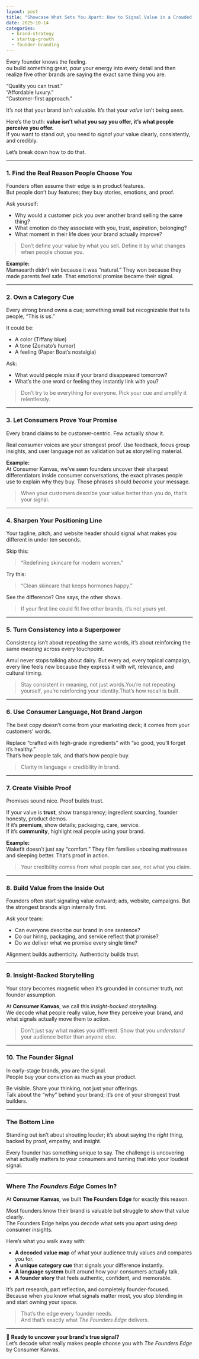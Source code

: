 ```yaml
---
layout: post
title: "Showcase What Sets You Apart: How to Signal Value in a Crowded Market?"
date: 2025-10-14
categories: 
  - brand-strategy
  - startup-growth
  - founder-branding
---
```


Every founder knows the feeling.  
ou build something great, pour your energy into every detail and then realize five other brands are saying the exact same thing you are.

“Quality you can trust.”  
“Affordable luxury.”  
“Customer-first approach.”  

It’s not that your brand isn’t valuable. It’s that your *value* isn’t being *seen.*  

Here’s the truth: **value isn’t what you say you offer, it’s what people perceive you offer.**  
If you want to stand out, you need to *signal* your value clearly, consistently, and credibly.  

Let’s break down how to do that.  

---

### 1. Find the Real Reason People Choose You

Founders often assume their edge is in product features.  
But people don’t buy features; they buy stories, emotions, and proof.  

Ask yourself:  
- Why would a customer pick you over another brand selling the same thing?  
- What emotion do they associate with you, trust, aspiration, belonging?  
- What moment in their life does your brand actually improve?  

> Don’t define your value by what you sell. Define it by what changes when people choose you.

**Example:**  
Mamaearth didn’t win because it was “natural.” They won because they made parents feel safe. That emotional promise became their signal.  

---

### 2. Own a Category Cue

Every strong brand owns a cue; something small but recognizable that tells people, “This is us.”  

It could be:  
- A color (Tiffany blue)  
- A tone (Zomato’s humor)  
- A feeling (Paper Boat’s nostalgia)  

Ask:  
- What would people *miss* if your brand disappeared tomorrow?  
- What’s the one word or feeling they instantly link with you?  

> Don’t try to be everything for everyone. Pick your cue and amplify it relentlessly.

---

### 3. Let Consumers Prove Your Promise

Every brand claims to be customer-centric. Few actually *show* it.  

Real consumer voices are your strongest proof. Use feedback, focus group insights, and user language not as validation but as storytelling material.  

**Example:**  
At Consumer Kanvas, we’ve seen founders uncover their sharpest differentiators inside consumer conversations, the exact phrases people use to explain why they buy. Those phrases should *become* your message.  

> When your customers describe your value better than you do, that’s your signal.

---

### 4. Sharpen Your Positioning Line

Your tagline, pitch, and website header should signal what makes you different in under ten seconds.  

Skip this:  
> “Redefining skincare for modern women.”  

Try this:  
> “Clean skincare that keeps hormones happy.”  

See the difference? One says, the other shows.  

> If your first line could fit five other brands, it’s not yours yet.

---

### 5. Turn Consistency into a Superpower

Consistency isn’t about repeating the same words, it’s about reinforcing the same *meaning* across every touchpoint.  

Amul never stops talking about dairy. But every ad, every topical campaign, every line feels new because they express it with wit, relevance, and cultural timing.  

> Stay consistent in meaning, not just words.You’re not repeating yourself, you’re reinforcing your identity.That’s how recall is built.

---

### 6. Use Consumer Language, Not Brand Jargon

The best copy doesn’t come from your marketing deck; it comes from your customers’ words.  

Replace “crafted with high-grade ingredients” with “so good, you’ll forget it’s healthy.”  
That’s how people talk, and that’s how people buy.  

> Clarity in language = credibility in brand.

---

### 7. Create Visible Proof

Promises sound nice. Proof builds trust.  

If your value is **trust**, show transparency; ingredient sourcing, founder honesty, product demos.  
If it’s **premium**, show details; packaging, care, service.  
If it’s **community**, highlight real people using your brand.  

**Example:**  
Wakefit doesn’t just say “comfort.” They film families unboxing mattresses and sleeping better. That’s proof in action.  

> Your credibility comes from what people can *see,* not what you claim.

---

### 8. Build Value from the Inside Out

Founders often start signaling value outward; ads, website, campaigns. But the strongest brands align internally first.  

Ask your team:  
- Can everyone describe our brand in one sentence?
- Do our hiring, packaging, and service reflect that promise?  
- Do we deliver what we promise every single time?  

Alignment builds authenticity. Authenticity builds trust.  

---

### 9. Insight-Backed Storytelling

Your story becomes magnetic when it’s grounded in consumer truth, not founder assumption.  

At **Consumer Kanvas**, we call this *insight-backed storytelling*.  
We decode what people really value, how they perceive your brand, and what signals actually move them to action.  

> Don’t just say what makes you different. Show that you *understand* your audience better than anyone else.

---

### 10. The Founder Signal

In early-stage brands, *you* are the signal.  
People buy your conviction as much as your product.  

Be visible. Share your thinking, not just your offerings.  
Talk about the “why” behind your brand; it’s one of your strongest trust builders.  

---

### The Bottom Line

Standing out isn’t about shouting louder; it’s about saying the *right* thing, backed by proof, empathy, and insight.  

Every founder has something unique to say. The challenge is uncovering what actually matters to your consumers and turning that into your loudest signal.  

---

### Where *The Founders Edge* Comes In?

At **Consumer Kanvas**, we built **The Founders Edge** for exactly this reason.  

Most founders know their brand is valuable but struggle to *show* that value clearly.  
The Founders Edge helps you decode what sets you apart using deep consumer insights.  

Here’s what you walk away with:  
- **A decoded value map** of what your audience truly values and compares you for.  
- **A unique category cue** that signals your difference instantly.  
- **A language system** built around how your consumers actually talk.  
- **A founder story** that feels authentic, confident, and memorable.  

It’s part research, part reflection, and completely founder-focused.  
Because when you know what signals matter most, you stop blending in and start owning your space.  

> That’s the edge every founder needs.  
> And that’s exactly what *The Founders Edge* delivers.

---

📩 **Ready to uncover your brand’s true signal?**  
Let’s decode what really makes people choose you with *The Founders Edge* by Consumer Kanvas.  
